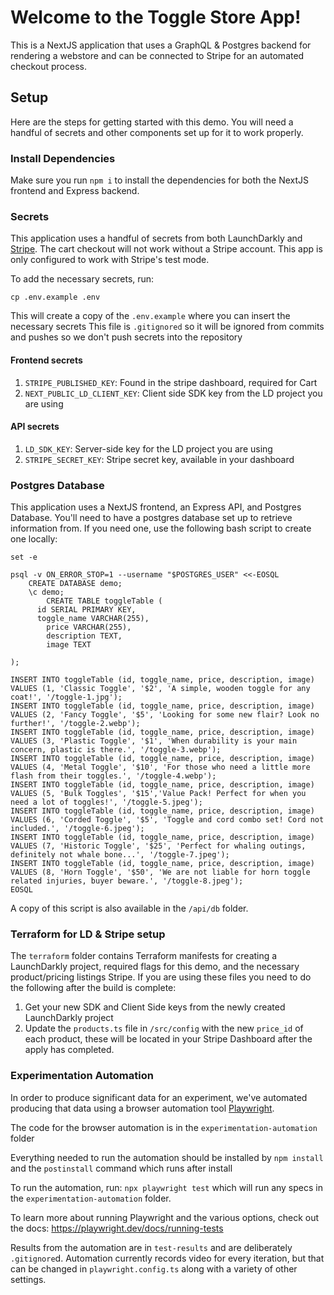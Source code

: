 # Welcome to the Toggle Store App!

This is a NextJS application that uses a GraphQL & Postgres backend for rendering a webstore and can be connected to Stripe for an automated checkout process.

## Setup

Here are the steps for getting started with this demo. You will need a handful of secrets and other components set up for it to work properly.

### Install Dependencies

Make sure you run `npm i` to install the dependencies for both the NextJS frontend and Express backend.

### Secrets

This application uses a handful of secrets from both LaunchDarkly and [Stripe](https://www.stripe.com). 
The cart checkout will not work without a Stripe account. This app is only configured to work with Stripe's test mode.

To add the necessary secrets, run:
```shell
cp .env.example .env
```

This will create a copy of the `.env.example` where you can insert the necessary secrets
This file is `.gitignored` so it will be ignored from commits and pushes so we don't push secrets into the repository

#### Frontend secrets

1. `STRIPE_PUBLISHED_KEY`: Found in the stripe dashboard, required for Cart
2. `NEXT_PUBLIC_LD_CLIENT_KEY`: Client side SDK key from the LD project you are using

#### API secrets

1. `LD_SDK_KEY`: Server-side key for the LD project you are using
2. `STRIPE_SECRET_KEY`: Stripe secret key, available in your dashboard

### Postgres Database

This application uses a NextJS frontend, an Express API, and Postgres Database. You'll need to have a postgres database set up to retrieve information from. If you need one, use the following bash script to create one locally:

```
set -e

psql -v ON_ERROR_STOP=1 --username "$POSTGRES_USER" <<-EOSQL
    CREATE DATABASE demo;
	\c demo;
		CREATE TABLE toggleTable (
  	  id SERIAL PRIMARY KEY,
	  toggle_name VARCHAR(255),
        price VARCHAR(255),
        description TEXT,
        image TEXT

);

INSERT INTO toggleTable (id, toggle_name, price, description, image) VALUES (1, 'Classic Toggle', '$2', 'A simple, wooden toggle for any coat!', '/toggle-1.jpg');
INSERT INTO toggleTable (id, toggle_name, price, description, image) VALUES (2, 'Fancy Toggle', '$5', 'Looking for some new flair? Look no further!', '/toggle-2.webp');
INSERT INTO toggleTable (id, toggle_name, price, description, image) VALUES (3, 'Plastic Toggle', '$1', 'When durability is your main concern, plastic is there.', '/toggle-3.webp');
INSERT INTO toggleTable (id, toggle_name, price, description, image) VALUES (4, 'Metal Toggle', '$10', 'For those who need a little more flash from their toggles.', '/toggle-4.webp');
INSERT INTO toggleTable (id, toggle_name, price, description, image) VALUES (5, 'Bulk Toggles', '$15','Value Pack! Perfect for when you need a lot of toggles!', '/toggle-5.jpeg');
INSERT INTO toggleTable (id, toggle_name, price, description, image) VALUES (6, 'Corded Toggle', '$5', 'Toggle and cord combo set! Cord not included.', '/toggle-6.jpeg');
INSERT INTO toggleTable (id, toggle_name, price, description, image) VALUES (7, 'Historic Toggle', '$25', 'Perfect for whaling outings, definitely not whale bone...', '/toggle-7.jpeg');
INSERT INTO toggleTable (id, toggle_name, price, description, image) VALUES (8, 'Horn Toggle', '$50', 'We are not liable for horn toggle related injuries, buyer beware.', '/toggle-8.jpeg');
EOSQL
```

A copy of this script is also available in the `/api/db` folder.

### Terraform for LD & Stripe setup

The `terraform` folder contains Terraform manifests for creating a LaunchDarkly project, required flags for this demo, and the necessary product/pricing listings Stripe. If you are using these files you need to do the following after the build is complete:

1. Get your new SDK and Client Side keys from the newly created LaunchDarkly project
2. Update the `products.ts` file in `/src/config` with the new `price_id` of each product, these will be located in your Stripe Dashboard after the apply has completed.


### Experimentation Automation

In order to produce significant data for an experiment, we've automated producing that data using a browser automation tool [Playwright](https://playwright.dev/).

The code for the browser automation is in the `experimentation-automation` folder

Everything needed to run the automation should be installed by `npm install` and the `postinstall` command which runs after install

To run the automation, run: `npx playwright test` which will run any specs in the `experimentation-automation` folder.

To learn more about running Playwright and the various options, check out the docs: https://playwright.dev/docs/running-tests

Results from the automation are in `test-results` and are deliberately `.gitignore`d. Automation currently records video for every iteration, but that can be changed in `playwright.config.ts` along with a variety of other settings.